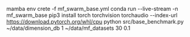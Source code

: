 
mamba env crete -f mf_swarm_base.yml
conda run --live-stream -n mf_swarm_base pip3 install torch torchvision torchaudio --index-url https://download.pytorch.org/whl/cpu
python src/base_benchmark.py ~/data/dimension_db 1 ~/data/mf_datasets 30 0.1